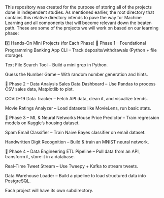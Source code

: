 This repository was created for the purpose of storing all of the projects done in independent studies. As mentioned earlier, the root directory that contains this relative directory intends to pave the way for Machine Learning and all components that will become relevant down the beaten path. These are some of the projects we will work on based on our learning phase: 


2️⃣ Hands-On Mini Projects (for Each Phase)
📍 Phase 1 – Foundational Programming
Banking App CLI – Track deposits/withdrawals (Python + file storage).

Text File Search Tool – Build a mini grep in Python.

Guess the Number Game – With random number generation and hints.

📍 Phase 2 – Data Analysis
Sales Data Dashboard – Use Pandas to process CSV sales data, Matplotlib to plot.

COVID-19 Data Tracker – Fetch API data, clean it, and visualize trends.

Movie Ratings Analyzer – Load datasets like MovieLens, run basic stats.

📍 Phase 3 – ML & Neural Networks
House Price Predictor – Train regression models on Kaggle’s housing dataset.

Spam Email Classifier – Train Naive Bayes classifier on email dataset.

Handwritten Digit Recognition – Build & train an MNIST neural network.

📍 Phase 4 – Data Engineering
ETL Pipeline – Pull data from an API, transform it, store it in a database.

Real-Time Tweet Stream – Use Tweepy + Kafka to stream tweets.

Data Warehouse Loader – Build a pipeline to load structured data into PostgreSQL.

Each project will have its own subdirectory. 